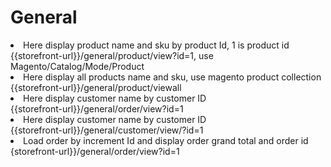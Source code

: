 # General
 <li> Here display product name and sku by product Id, 1 is product id <br>
  {{storefront-url}}/general/product/view?id=1, use Magento/Catalog/Mode/Product <br>
  
 <li> Here display all products name and sku, use magento product collection <br>
  {{storefront-url}}/general/product/viewall <br>
  
 <li> Here display customer name by customer ID <br>
  {{storefront-url}}/general/order/view?id=1 <br>
  
 <li> Here display customer name by customer ID <br>
  {{storefront-url}}/general/customer/view/?id=1 <br>
  
 <li> Load order by increment Id and display order grand total and order id <br>
  {storefront-url}}/general/order/view?id=1  
